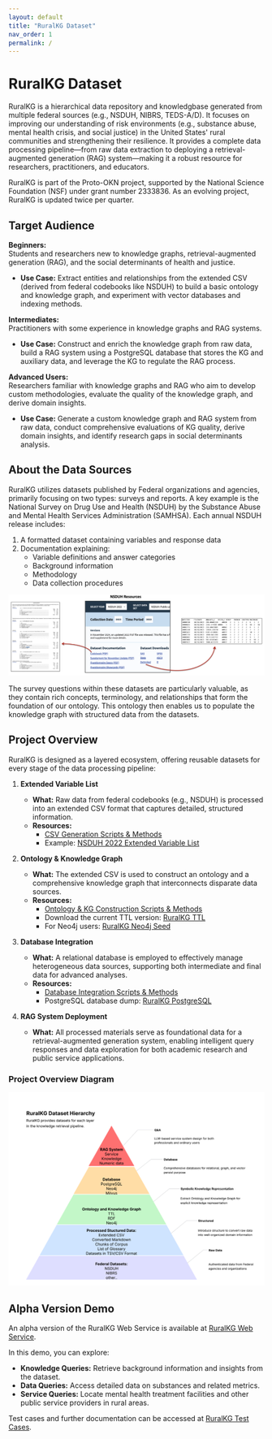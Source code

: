 ```yaml
---
layout: default
title: "RuralKG Dataset"
nav_order: 1
permalink: /
---
```


# RuralKG Dataset

RuralKG is a hierarchical data repository and knowledgbase generated from multiple federal sources (e.g., NSDUH, NIBRS, TEDS-A/D). It focuses on improving our understanding of risk environments (e.g., substance abuse, mental health crisis, and social justice) in the United States' rural communities and strengthening their resilience. It provides a complete data processing pipeline—from raw data extraction to deploying a retrieval-augmented generation (RAG) system—making it a robust resource for researchers, practitioners, and educators.

RuralKG is part of the Proto-OKN project, supported by the National Science Foundation (NSF) under grant number 2333836. As an evolving project, RuralKG is updated twice per quarter.

## Target Audience

**Beginners:**  
Students and researchers new to knowledge graphs, retrieval-augmented generation (RAG), and the social determinants of health and justice.  
- **Use Case:** Extract entities and relationships from the extended CSV (derived from federal codebooks like NSDUH) to build a basic ontology and knowledge graph, and experiment with vector databases and indexing methods.

**Intermediates:**  
Practitioners with some experience in knowledge graphs and RAG systems.  
- **Use Case:** Construct and enrich the knowledge graph from raw data, build a RAG system using a PostgreSQL database that stores the KG and auxiliary data, and leverage the KG to regulate the RAG process.

**Advanced Users:**  
Researchers familiar with knowledge graphs and RAG who aim to develop custom methodologies, evaluate the quality of the knowledge graph, and derive domain insights.
- **Use Case:** Generate a custom knowledge graph and RAG system from raw data, conduct comprehensive evaluations of KG quality, derive domain insights, and identify research gaps in social determinants analysis.

## About the Data Sources

RuralKG utilizes datasets published by Federal organizations and agencies, primarily focusing on two types: surveys and reports. A key example is the National Survey on Drug Use and Health (NSDUH) by the Substance Abuse and Mental Health Services Administration (SAMHSA). Each annual NSDUH release includes:

1. A formatted dataset containing variables and response data
2. Documentation explaining:
   - Variable definitions and answer categories
   - Background information
   - Methodology
   - Data collection procedures

![NSDUH Resources](media/nsduh.png)

The survey questions within these datasets are particularly valuable, as they contain rich concepts, terminology, and relationships that form the foundation of our ontology. This ontology then enables us to populate the knowledge graph with structured data from the datasets.

## Project Overview

RuralKG is designed as a layered ecosystem, offering reusable datasets for every stage of the data processing pipeline:

1. **Extended Variable List**  
   - **What:** Raw data from federal codebooks (e.g., NSDUH) is processed into an extended CSV format that captures detailed, structured information.
   - **Resources:**  
     - [CSV Generation Scripts & Methods](02-beginner-pdf-parsing.md)  
     - Example: [NSDUH 2022 Extended Variable List](data/nsduh_2022_codebook.csv)

2. **Ontology & Knowledge Graph**  
   - **What:** The extended CSV is used to construct an ontology and a comprehensive knowledge graph that interconnects disparate data sources.
   - **Resources:**  
     - [Ontology & KG Construction Scripts & Methods](03-ontology-construction.md)  
     - Download the current TTL version: [RuralKG TTL](data/rural_kg.ttl)  
     - For Neo4j users: [RuralKG Neo4j Seed](data/nsduh.dump)

3. **Database Integration**  
   - **What:** A relational database is employed to effectively manage heterogeneous data sources, supporting both intermediate and final data for advanced analyses.
   - **Resources:**  
     - [Database Integration Scripts & Methods](04-advanced-knowledge-graph-database.md)
     - PostgreSQL database dump: [RuralKG PostgreSQL](data/okndb0123.tar)

4. **RAG System Deployment**  
   - **What:** All processed materials serve as foundational data for a retrieval-augmented generation system, enabling intelligent query responses and data exploration for both academic research and public service applications.


### Project Overview Diagram

![Project overview diagram](media/DCL.png)

## Alpha Version Demo

An alpha version of the RuralKG Web Service is available at [RuralKG Web Service](http://52.170.155.134:8050/).

In this demo, you can explore:
- **Knowledge Queries:** Retrieve background information and insights from the dataset.
- **Data Queries:** Access detailed data on substances and related metrics.
- **Service Queries:** Locate mental health treatment facilities and other public service providers in rural areas.

Test cases and further documentation can be accessed at [RuralKG Test Cases](data/test_case.csv).